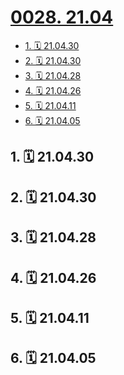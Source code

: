 # [0028. 21.04](https://github.com/tnotesjs/TNotes.footprints/tree/main/notes/0028.%2021.04)

<!-- region:toc -->

- [1. 🗓 21.04.30](#1--210430)
- [2. 🗓 21.04.30](#2--210430)
- [3. 🗓 21.04.28](#3--210428)
- [4. 🗓 21.04.26](#4--210426)
- [5. 🗓 21.04.11](#5--210411)
- [6. 🗓 21.04.05](#6--210405)

<!-- endregion:toc -->

## 1. 🗓 21.04.30

<Footprints :times="[2021, 4, 30, 10, 42]">
  <template #text-area>
    <p>逛杭州动物园，碰巧看到饲养员给猴子投食</p>
    <p>最先来吃的，是身上肉最多，毛最密的，吃的时候，东挑挑，西挑挑，咬几口就丢了。。。</p>
    <p>其次偏瘦一些，身上有一些白斑，吃的显然就差了许多。。。</p>
    <p>最后来吃的，是用手撑着地爬过来的，因为它们的腿好像被打瘸了，这时候已经没啥像样的能吃的了。。。</p>
    <p>中途有个插曲，第一波猴子在进食的时候，有一只瘸猴撑着地爬了过去偷吃，结果被打了，由此，dahuyou第一次听到了猴儿的哭声。。。（当时看入迷了，忘记📸 了）</p>
    <p>这个景点，看了很久，回想起一部电影，好像是西班牙的《饥饿站台》。。。感觉好像</p>
  </template>
  <template #image-list="{ openModal }">
    <img src="https://cdn.jsdelivr.net/gh/tnotesjs/imgs@main/2025-02-16-13-27-03.png" @click="openModal(0)"/>
    <img src="https://cdn.jsdelivr.net/gh/tnotesjs/imgs@main/2025-02-16-13-27-07.png" @click="openModal(1)"/>
    <img src="https://cdn.jsdelivr.net/gh/tnotesjs/imgs@main/2025-02-16-13-27-13.png" @click="openModal(2)"/>
  </template>
</Footprints>

## 2. 🗓 21.04.30

<Footprints :times="[2021, 4, 30, 12, 54]">
  <template #text-area>
    <p>格局小了，忘记问价格了 🤦‍♂️🤦‍♂️🤦‍♂️</p>
  </template>
  <template #image-list="{ openModal }">
    <img src="https://cdn.jsdelivr.net/gh/tnotesjs/imgs@main/2025-02-16-13-27-49.png" @click="openModal(0)"/>
    <img src="https://cdn.jsdelivr.net/gh/tnotesjs/imgs@main/2025-02-16-13-27-56.png" @click="openModal(1)"/>
  </template>
</Footprints>

## 3. 🗓 21.04.28

<Footprints :times="[2021, 4, 28, 23, 38]">
  <template #text-area>
    <p>昨晚突然很想来杭州，于是乎。。。</p>
    <p>没有和朋友提前说好，屁点攻略没做就。。。</p>
    <p>没想清楚后果就出发，果然，代价有点大，明后两天的ke，看来只能kuang了。。。</p>
    <p>旅舍环境很好，晚上公区没人的时候，在那学习，巨香。。。</p>
    <p>最后，无意间看到了一位素未谋面的朋友写下的心愿，巧了。。。</p>
  </template>
  <template #image-list="{ openModal }">
    <img src="https://cdn.jsdelivr.net/gh/tnotesjs/imgs@main/2025-02-16-13-28-42.png" @click="openModal(0)"/>
    <img src="https://cdn.jsdelivr.net/gh/tnotesjs/imgs@main/2025-02-16-13-28-48.png" @click="openModal(1)"/>
    <img src="https://cdn.jsdelivr.net/gh/tnotesjs/imgs@main/2025-02-16-13-28-55.png" @click="openModal(2)"/>
    <img src="https://cdn.jsdelivr.net/gh/tnotesjs/imgs@main/2025-02-16-13-29-00.png" @click="openModal(3)"/>
    <img src="https://cdn.jsdelivr.net/gh/tnotesjs/imgs@main/2025-02-16-13-29-07.png" @click="openModal(4)"/>
    <img src="https://cdn.jsdelivr.net/gh/tnotesjs/imgs@main/2025-02-16-13-29-13.png" @click="openModal(5)"/>
  </template>
</Footprints>

## 4. 🗓 21.04.26

<Footprints :times="[2021, 4, 26, 16, 7]">
  <template #text-area>
    <p>连续 4 天没去自习室，打开选座页面，发现。。。居然今天已经学习5小时 😅😅😅</p>
  </template>
  <template #image-list="{ openModal }">
    <img src="https://cdn.jsdelivr.net/gh/tnotesjs/imgs@main/2025-02-16-13-30-46.png" @click="openModal(0)"/>
  </template>
</Footprints>

## 5. 🗓 21.04.11

<Footprints :times="[2021, 4, 11, 23, 4]">
  <template #text-area>
    <p>打开课表小程序，一个弹窗，猝不及防。。。</p>
    <p>点进去👀了👀 。。。</p>
    <p>有灵魂的生煎。。。</p>
    <p>明天就去吃你的灵魂。。。</p>
  </template>
  <template #image-list="{ openModal }">
    <img src="https://cdn.jsdelivr.net/gh/tnotesjs/imgs@main/2025-02-16-13-31-26.png" @click="openModal(0)"/>
  </template>
</Footprints>

## 6. 🗓 21.04.05

<Footprints :times="[2021, 4, 5, 23, 6]">
  <template #text-area>
    <p>看到一只大蚊子，我和室友的第一反应是来个特写。。。🤦‍♂️🤦‍♂️🤦‍♂️</p>
  </template>
  <template #image-list="{ openModal }">
    <img src="https://cdn.jsdelivr.net/gh/tnotesjs/imgs@main/2025-02-16-13-31-53.png" @click="openModal(0)"/>
    <img src="https://cdn.jsdelivr.net/gh/tnotesjs/imgs@main/2025-02-16-13-31-57.png" @click="openModal(1)"/>
    <img src="https://cdn.jsdelivr.net/gh/tnotesjs/imgs@main/2025-02-16-13-32-02.png" @click="openModal(2)"/>
  </template>
</Footprints>
